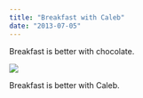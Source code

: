 ```yaml
---
title: "Breakfast with Caleb"
date: "2013-07-05"
---
```


Breakfast is better with chocolate.

![](images/tumblr_inline_mpekahRdWU1qz4rgp.jpg)

Breakfast is better with Caleb.
